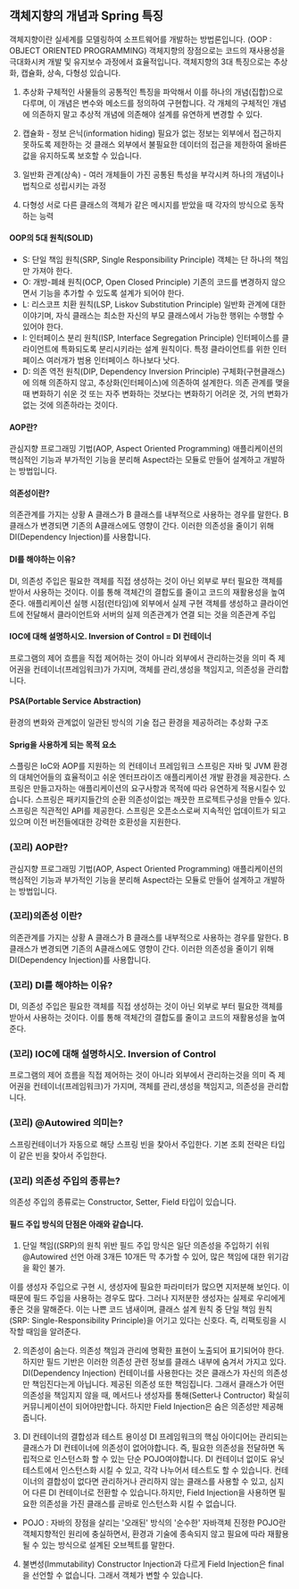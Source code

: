 ## 객체지향의 개념과 Spring 특징
객체지향이란 실세계를 모델링하여 소프트웨어를 개발하는 방법론입니다. (OOP : OBJECT ORIENTED PROGRAMMING)
객체지향의 장점으로는 코드의 재사용성을 극대화시켜 개발 및 유지보수 과정에서 효율적입니다.
객체지향의 3대 특징으로는 추상화, 캡슐화, 상속, 다형성 있습니다. 

1) 추상화 
구체적인 사물들의 공통적인 특징을 파악해서 이를 하나의 개념(집합)으로 다루며, 이 개념은 변수와 메소드를 정의하여 구현합니다. 
각 개체의 구체적인 개념에 의존하지 말고 추상적 개념에 의존해야 설계를 유연하게 변경할 수 있다.

2) 캡슐화 - 정보 은닉(information hiding)
필요가 없는 정보는 외부에서 접근하지 못하도록 제한하는 것 클래스 외부에서 불필요한 데이터의 접근을 제한하여 올바른 값을 유지하도록 보호할 수 있습니다.

3) 일반화 관계(상속) - 
여러 개체들이 가진 공통된 특성을 부각시켜 하나의 개념이나 법칙으로 성립시키는 과정 

4) 다형성
서로 다른 클래스의 객체가 같은 메시지를 받았을 때 각자의 방식으로 동작하는 능력

#### OOP의 5대 원칙(SOLID)
- S: 단일 책임 원칙(SRP, Single Responsibility Principle) 객체는 단 하나의 책임만 가져야 한다. 
- O: 개방-폐쇄 원칙(OCP, Open Closed Principle) 기존의 코드를 변경하지 않으면서 기능을 추가할 수 있도록 설계가 되어야 한다. 
- L: 리스코프 치환 원칙(LSP, Liskov Substitution Principle) 일반화 관계에 대한 이야기며, 자식 클래스는 최소한 자신의 부모 클래스에서 가능한 행위는 수행할 수 있어야 한다. 
- I: 인터페이스 분리 원칙(ISP, Interface Segregation Principle) 인터페이스를 클라이언트에 특화되도록 분리시키라는 설계 원칙이다. 
     특정 클라이언트를 위한 인터페이스 여러개가 범용 인터페이스 하나보다 낫다. 
- D: 의존 역전 원칙(DIP, Dependency Inversion Principle) 구체화(구현클래스)에 의해 의존하지 않고, 추상화(인터페이스)에 의존하여 설계한다. 
     의존 관계를 맺을 때 변화하기 쉬운 것 또는 자주 변화하는 것보다는 변화하기 어려운 것, 거의 변화가 없는 것에 의존하라는 것이다.

#### AOP란?
관심지향 프로그래밍 기법(AOP, Aspect Oriented Programming) 애플리케이션의 핵심적인 기능과 부가적인 기능을 분리해 Aspect라는 모듈로 만들어 설계하고 개발하는 방법입니다.

#### 의존성이란?
의존관계를 가지는 상황 A 클래스가 B 클래스를 내부적으로 사용하는 경우를 말한다. B 클래스가 변경되면 기존의 A클래스에도 영향이 간다. 
이러한 의존성을 줄이기 위해 DI(Dependency Injection)를 사용합니다.

#### DI를 해야하는 이유?
DI, 의존성 주입은 필요한 객체를 직접 생성하는 것이 아닌 외부로 부터 필요한 객체를 받아서 사용하는 것이다. 이를 통해 객체간의 결합도를 줄이고 코드의 재활용성을 높여준다.
애플리케이션 실행 시점(런타임)에 외부에서 실제 구현 객체를 생성하고 클라이언트에 전달해서 클라이언트와 서버의 실제 의존관계가 연결 되는 것을 의존관계 주입

#### IOC에 대해 설명하시오. Inversion of Control = DI 컨테이너
프로그램의 제어 흐름을 직접 제어하는 것이 아니라 외부에서 관리하는것을 의미 즉 제어권을 컨테이너(프레임워크)가 가지며, 객체를 관리,생성을 책임지고, 의존성을 관리합니다.

#### PSA(Portable Service Abstraction)
환경의 변화와 관계없이 일관된 방식의 기술 접근 환경을 제공하려는 추상화 구조

#### Sprig을 사용하게 되는 목적 요소 
스플링은 IoC와 AOP를 지원하는 의 컨테이너 프레임워크
스프링은 자바 및 JVM 환경의 대체언어들의 효율적이고 쉬운 엔터프라이즈 애플리케이션 개발 환경을 제공한다.
스프링은 만들고자하는 애플리케이션의 요구사항과 목적에 따라 유연하게 적용시킬수 있습니다.
스프링은 패키지들간의 순환 의존성이없는 깨끗한 프로젝트구성을 만들수 있다.
스프링은 직관적인 API를 제공한다.
스프링은 오픈소스로써 지속적인 업데이트가 되고 있으며 이전 버전들에대한 강력한 호환성을 지원한다.

### (꼬리) AOP란? 
관심지향 프로그래밍 기법(AOP, Aspect Oriented Programming)
애플리케이션의 핵심적인 기능과 부가적인 기능을 분리해 Aspect라는 모듈로 만들어 설계하고 개발하는 방법입니다.


### (꼬리)의존성 이란? 
의존관계를 가지는 상황 
A 클래스가 B 클래스를 내부적으로 사용하는 경우를 말한다.
B 클래스가 변경되면 기존의 A클래스에도 영향이 간다. 이러한 의존성을 줄이기 위해 DI(Dependency Injection)를 사용합니다.

### (꼬리) DI를 해야하는 이유?
DI, 의존성 주입은 필요한 객체를 직접 생성하는 것이 아닌 외부로 부터 필요한 객체를 받아서 사용하는 것이다.
이를 통해 객체간의 결합도를 줄이고 코드의 재활용성을 높여준다.

### (꼬리) IOC에 대해 설명하시오. Inversion of Control
프로그램의 제어 흐름을 직접 제어하는 것이 아니라 외부에서 관리하는것을 의미
즉 제어권을 컨테이너(프레임워크)가 가지며, 객체를 관리,생성을 책임지고, 의존성을 관리합니다.

###  (꼬리) @Autowired 의미는?
스프링컨테이너가 자동으로 해당 스프링 빈을 찾아서 주입한다. 
기본 조회 전략은 타입이 같은 빈을 찾아서 주입한다. 

###  (꼬리) 의존성 주입의 종류는?
의존성 주입의 종류로는 Constructor, Setter, Field 타입이 있습니다.

#### 필드 주입 방식의 단점은 아래와 같습니다.
1. 단일 책임((SRP)의 원칙 위반
필드 주입 망식은 일단 의존성을 주입하기 쉬워 @Autowired 선언 아래 3개든 10개든 막 추가할 수 있어, 많은 책임에 대한 위기감을 확인 불가.

이를 생성자 주입으로 구현 시, 
생성자에 필요한 파라미터가 많으면 지저분해 보인다. 이 때문에 필드 주입을 사용하는 경우도 많다. 그러나 지저분한 생성자는 실제로 우리에게 좋은 것을 말해준다. 이는 나쁜 코드 냄새이며, 클래스 설계 원칙 중 단일 책임 원칙(SRP: Single-Responsibility Principle)을 어기고 있다는 신호다. 즉, 리팩토링을 시작할 때임을 알려준다.

2. 의존성이 숨는다.
의존성 책임과 관리에 명확한 표현이 노출되어 표기되어야 한다. 하지만 필드 기반은 이러한 의존성 관련 정보를 클래스 내부에 숨겨서 가지고 있다.
DI(Dependency Injection) 컨테이너를 사용한다는 것은 클래스가 자신의 의존성만 책임진다는게 아닙니다. 제공된 의존성 또한 책임집니다. 그래서 클래스가 어떤 의존성을 책임지지 않을 때, 메서드나 생성자를 통해(Setter나 Contructor) 확실히 커뮤니케이션이 되어야만합니다. 하지만 Field Injection은 숨은 의존성만 제공해줍니다.

3. DI 컨테이너의 결합성과 테스트 용이성
DI 프레임워크의 핵심 아이디어는 관리되는 클래스가 DI 컨테이너에 의존성이 없어야합니다. 즉, 필요한 의존성을 전달하면 독립적으로 인스턴스화 할 수 있는 단순 POJO여야합니다. DI 컨테이너 없이도 유닛테스트에서 인스턴스화 시킬 수 있고, 각각 나누어서 테스트도 할 수 있습니다. 컨테이너의 결합성이 없다면 관리하거나 관리하지 않는 클래스를 사용할 수 있고, 심지어 다른 DI 컨테이너로 전환할 수 있습니다.하지만, Field Injection을 사용하면 필요한 의존성을 가진 클래스를 곧바로 인스턴스화 시킬 수 없습니다.

* POJO : 자바의 장점을 살리는 '오래된' 방식의 '순수한' 자바객체 
진정한 POJO란 객체지향적인 원리에 충실하면서, 환경과 기술에 종속되지 않고 필요에 따라 재활용될 수 있는 방식으로 설계된 오브젝트를 말한다.

4. 불변성(Immutability)
Constructor Injection과 다르게 Field Injection은 final을 선언할 수 없습니다. 그래서 객체가 변할 수 있습니다.
